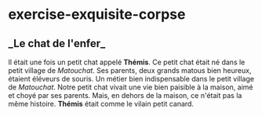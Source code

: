 # exercise-exquisite-corpse
## \_Le chat de l'enfer\_
Il était une fois un petit chat appelé **Thémis**. Ce petit chat était né dans le petit village de *Matouchat*. 
Ses parents, deux grands matous bien heureux, étaient éléveurs de souris. Un métier bien indispensable dans le petit village de *Matouchat*. Notre petit chat vivait une vie bien paisible à la maison, aimé et choyé par ses parents.
Mais, en dehors de la maison, ce n'était pas la même histoire. **Thémis** était comme le vilain petit canard.

